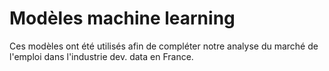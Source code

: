 # Modèles machine learning

Ces modèles ont été utilisés afin de compléter notre analyse du marché de l'emploi dans l'industrie dev. data en France.